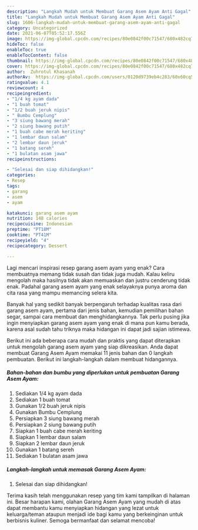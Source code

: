 ```yaml
---
description: "Langkah Mudah untuk Membuat Garang Asem Ayam Anti Gagal"
title: "Langkah Mudah untuk Membuat Garang Asem Ayam Anti Gagal"
slug: 1606-langkah-mudah-untuk-membuat-garang-asem-ayam-anti-gagal
category: Uncategorized
date: 2021-06-07T05:52:17.556Z
image: https://img-global.cpcdn.com/recipes/80e0842f00c71547/680x482cq70/garang-asem-ayam-foto-resep-utama.jpg
hideToc: false
enableToc: true
enableTocContent: false
thumbnail: https://img-global.cpcdn.com/recipes/80e0842f00c71547/680x482cq70/garang-asem-ayam-foto-resep-utama.jpg
cover: https://img-global.cpcdn.com/recipes/80e0842f00c71547/680x482cq70/garang-asem-ayam-foto-resep-utama.jpg
author:  Zuhrotul Khasanah
authorAv:  https://img-global.cpcdn.com/users/0120d9739eb4c283/60x60cq50/avatar.jpg
ratingvalue: 4.1
reviewcount: 4
recipeingredient:
- "1/4 kg ayam dada"
- "1 buah tomat"
- "1/2 buah jeruk nipis"
- " Bumbu Cemplung"
- "3 siung bawang merah"
- "2 siung bawang putih"
- "1 buah cabe merah keriting"
- "1 lembar daun salam"
- "2 lembar daun jeruk"
- "1 batang sereh"
- "1 bulatan asam jawa"
recipeinstructions:

- "Selesai dan siap dihidangkan!"
categories:
- Resep
tags:
- garang
- asem
- ayam

katakunci: garang asem ayam 
nutrition: 148 calories
recipecuisine: Indonesian
preptime: "PT18M"
cooktime: "PT41M"
recipeyield: "4"
recipecategory: Dessert

---
```



Lagi mencari inspirasi resep garang asem ayam yang enak? Cara membuatnya memang tidak susah dan tidak juga mudah. Kalau keliru mengolah maka hasilnya tidak akan memuaskan dan justru cenderung tidak enak. Padahal garang asem ayam yang enak selayaknya punya aroma dan cita rasa yang mampu memancing selera kita.


Banyak hal yang sedikit banyak berpengaruh terhadap kualitas rasa dari garang asem ayam, pertama dari jenis bahan, kemudian pemilihan bahan segar, sampai cara membuat dan menghidangkannya. Tak perlu pusing jika ingin menyiapkan garang asem ayam yang enak di mana pun kamu berada, karena asal sudah tahu triknya maka hidangan ini dapat jadi sajian istimewa.




Berikut ini ada beberapa cara mudah dan praktis yang dapat diterapkan untuk mengolah garang asem ayam yang siap dikreasikan. Anda dapat membuat Garang Asem Ayam memakai 11 jenis bahan dan 0 langkah pembuatan. Berikut ini langkah-langkah dalam membuat hidangannya.

<!--inarticleads1-->

##### Bahan-bahan dan bumbu yang diperlukan untuk pembuatan Garang Asem Ayam:

1. Sediakan 1/4 kg ayam dada
1. Sediakan 1 buah tomat
1. Gunakan 1/2 buah jeruk nipis
1. Gunakan  Bumbu Cemplung
1. Persiapkan 3 siung bawang merah
1. Persiapkan 2 siung bawang putih
1. Siapkan 1 buah cabe merah keriting
1. Siapkan 1 lembar daun salam
1. Siapkan 2 lembar daun jeruk
1. Gunakan 1 batang sereh
1. Sediakan 1 bulatan asam jawa




<!--inarticleads2-->

##### Langkah-langkah untuk memasak Garang Asem Ayam:


1. Selesai dan siap dihidangkan!



Terima kasih telah menggunakan resep yang tim kami tampilkan di halaman ini. Besar harapan kami, olahan Garang Asem Ayam yang mudah di atas dapat membantu kamu menyiapkan hidangan yang lezat untuk keluarga/teman ataupun menjadi ide bagi kamu yang berkeinginan untuk berbisnis kuliner. Semoga bermanfaat dan selamat mencoba!
